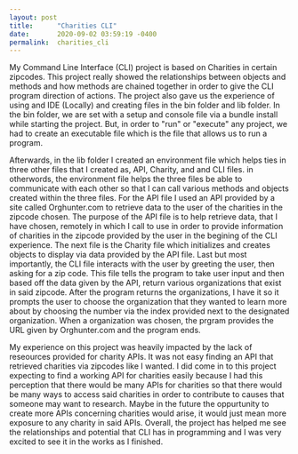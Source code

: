```yaml
---
layout: post
title:      "Charities CLI"
date:       2020-09-02 03:59:19 -0400
permalink:  charities_cli
---
```



<p>My Command Line Interface (CLI) project is based on Charities in certain zipcodes.  This project really showed the relationships between objects and methods and how methods are chained together in order to give the CLI program direction of actions. The project also gave us the experience of using and IDE (Locally) and creating files in the bin folder and lib folder.  In the bin folder, we are set with a setup and console file via a bundle install while starting the project.  But, in order to "run" or "execute" any project, we had to create an executable file which is the file that allows us to run a program.</p>  

<p>Afterwards, in the lib folder I created an environment file which helps ties in three other files that I created as, API, Charity, and and CLI files.  in otherwords, the environment file helps the three files be able to communicate with each other so that I can call various methods and objects created within the three files. For the API file I used an API provided by a site called Orghunter.com to retrieve data to the user of the charities in the zipcode chosen. The purpose of the API file is to help retrieve data, that I have chosen, remotely in which I call to use in order to provide information of charities in the zipcode provided by the user in the begining of the CLI experience.  The next file is the Charity file which initializes and creates objects to display via data provided by the API file.  Last but most importantly, the CLI file interacts with the user by greeting the user, then asking for a zip code. This file tells the program to take user input and then based off the data given by the API, return various organizations that exist in said zipcode. After the program returns the organizations, I have it so it prompts the user to choose the organization that they wanted to learn more about by choosing the number via the index provided next to the designated organization.  When a organization was chosen, the prgram provides the URL given by Orghunter.com and the program ends.</p>

<p>My experience on this project was heavily impacted by the lack of reseources provided for charity APIs. It was not easy finding an API that retrieved charities via zipcodes like I wanted. I did come in to this project expecting to find a working API for charities easily because I had this perception that there would be many APIs for charities so that there would be many ways to access said charities in order to contribute to causes that someone may want to research. Maybe in the future the oppurtunity to create more APIs concerning charities would arise, it would just mean more exposure to any charity in said APIs.  Overall, the project has helped me see the relationships and potential that CLI has in programming and I was very excited to see it in the works as I finished.</p>



